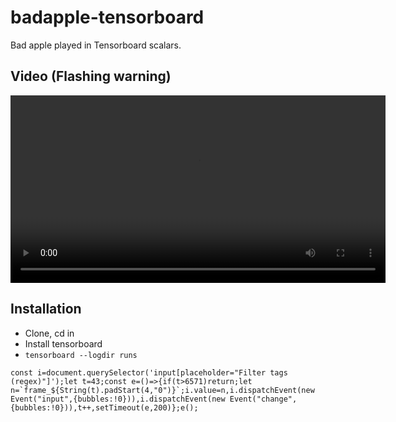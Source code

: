 # badapple-tensorboard

Bad apple played in Tensorboard scalars.

## Video (Flashing warning)

<video src="recording.mp4" controls width="600"></video>

## Installation

- Clone, cd in
- Install tensorboard
- `tensorboard --logdir runs`

```
const i=document.querySelector('input[placeholder="Filter tags (regex)"]');let t=43;const e=()=>{if(t>6571)return;let n=`frame_${String(t).padStart(4,"0")}`;i.value=n,i.dispatchEvent(new Event("input",{bubbles:!0})),i.dispatchEvent(new Event("change",{bubbles:!0})),t++,setTimeout(e,200)};e();
```
